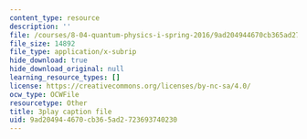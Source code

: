 ```yaml
---
content_type: resource
description: ''
file: /courses/8-04-quantum-physics-i-spring-2016/9ad204944670cb365ad2723693740230_8CCFPgd_P1w.srt
file_size: 14892
file_type: application/x-subrip
hide_download: true
hide_download_original: null
learning_resource_types: []
license: https://creativecommons.org/licenses/by-nc-sa/4.0/
ocw_type: OCWFile
resourcetype: Other
title: 3play caption file
uid: 9ad20494-4670-cb36-5ad2-723693740230
---
```

